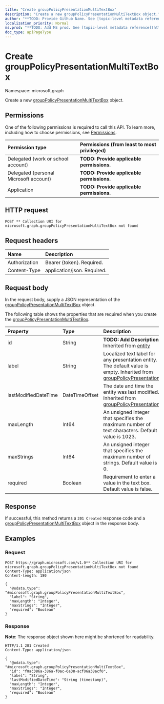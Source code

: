 ```yaml
---
title: "Create groupPolicyPresentationMultiTextBox"
description: "Create a new groupPolicyPresentationMultiTextBox object."
author: "**TODO: Provide Github Name. See [topic-level metadata reference](https://msgo.azurewebsites.net/add/document/guidelines/metadata.html#topic-level-metadata)**"
localization_priority: Normal
ms.prod: "**TODO: Add MS prod. See [topic-level metadata reference](https://msgo.azurewebsites.net/add/document/guidelines/metadata.html#topic-level-metadata)**"
doc_type: apiPageType
---
```


# Create groupPolicyPresentationMultiTextBox
Namespace: microsoft.graph



Create a new [groupPolicyPresentationMultiTextBox](../resources/grouppolicypresentationmultitextbox.md) object.

## Permissions
One of the following permissions is required to call this API. To learn more, including how to choose permissions, see [Permissions](/graph/permissions-reference).

|Permission type|Permissions (from least to most privileged)|
|:---|:---|
|Delegated (work or school account)|**TODO: Provide applicable permissions.**|
|Delegated (personal Microsoft account)|**TODO: Provide applicable permissions.**|
|Application|**TODO: Provide applicable permissions.**|

## HTTP request

<!-- {
  "blockType": "ignored"
}
-->
``` http
POST ** Collection URI for microsoft.graph.groupPolicyPresentationMultiTextBox not found
```

## Request headers
|Name|Description|
|:---|:---|
|Authorization|Bearer {token}. Required.|
|Content-Type|application/json. Required.|

## Request body
In the request body, supply a JSON representation of the [groupPolicyPresentationMultiTextBox](../resources/grouppolicypresentationmultitextbox.md) object.

The following table shows the properties that are required when you create the [groupPolicyPresentationMultiTextBox](../resources/grouppolicypresentationmultitextbox.md).

|Property|Type|Description|
|:---|:---|:---|
|id|String|**TODO: Add Description** Inherited from [entity](../resources/entity.md)|
|label|String|Localized text label for any presentation entity. The default value is empty. Inherited from [groupPolicyPresentation](../resources/grouppolicypresentation.md)|
|lastModifiedDateTime|DateTimeOffset|The date and time the entity was last modified. Inherited from [groupPolicyPresentation](../resources/grouppolicypresentation.md)|
|maxLength|Int64|An unsigned integer that specifies the maximum number of text characters. Default value is 1023.|
|maxStrings|Int64|An unsigned integer that specifies the maximum number of strings. Default value is 0.|
|required|Boolean|Requirement to enter a value in the text box. Default value is false.|



## Response

If successful, this method returns a `201 Created` response code and a [groupPolicyPresentationMultiTextBox](../resources/grouppolicypresentationmultitextbox.md) object in the response body.

## Examples

### Request
<!-- {
  "blockType": "request",
  "name": "create_grouppolicypresentationmultitextbox_from_"
}
-->
``` http
POST https://graph.microsoft.com/v1.0** Collection URI for microsoft.graph.groupPolicyPresentationMultiTextBox not found
Content-Type: application/json
Content-length: 180

{
  "@odata.type": "#microsoft.graph.groupPolicyPresentationMultiTextBox",
  "label": "String",
  "maxLength": "Integer",
  "maxStrings": "Integer",
  "required": "Boolean"
}
```


### Response
**Note:** The response object shown here might be shortened for readability.
<!-- {
  "blockType": "response",
  "truncated": true,
  "@odata.type": "microsoft.graph.groupPolicyPresentationMultiTextBox"
}
-->
``` http
HTTP/1.1 201 Created
Content-Type: application/json

{
  "@odata.type": "#microsoft.graph.groupPolicyPresentationMultiTextBox",
  "id": "f0ac386a-386a-f0ac-6a38-acf06a38acf0",
  "label": "String",
  "lastModifiedDateTime": "String (timestamp)",
  "maxLength": "Integer",
  "maxStrings": "Integer",
  "required": "Boolean"
}
```

